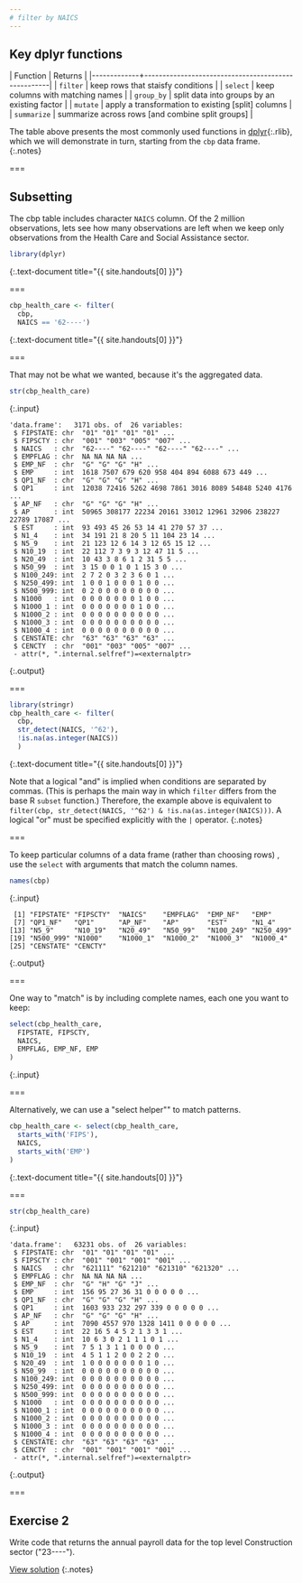 ```yaml
---
# filter by NAICS
---
```


## Key dplyr functions

| Function    | Returns                                            |
|-------------+----------------------------------------------------|
| `filter`    | keep rows that staisfy conditions                  |
| `select`    | keep columns with matching names                   |
| `group_by`  | split data into groups by an existing factor       |
| `mutate`    | apply a transformation to existing [split] columns |
| `summarize` | summarize across rows [and combine split groups]   |

The table above presents the most commonly used functions in [dplyr](){:.rlib}, which we will demonstrate in turn, starting from the `cbp` data frame.
{:.notes}

===

## Subsetting

The cbp table includes character `NAICS` column. Of the 2 million observations, lets see how many observations are left when we keep only observations from the Health Care and Social Assistance sector.


~~~r
library(dplyr)
~~~
{:.text-document title="{{ site.handouts[0] }}"}

===


~~~r
cbp_health_care <- filter(
  cbp,
  NAICS == '62----')
~~~
{:.text-document title="{{ site.handouts[0] }}"}

===

That may not be what we wanted, because it's the aggregated data.


~~~r
str(cbp_health_care)
~~~
{:.input}
~~~
'data.frame':	3171 obs. of  26 variables:
 $ FIPSTATE: chr  "01" "01" "01" "01" ...
 $ FIPSCTY : chr  "001" "003" "005" "007" ...
 $ NAICS   : chr  "62----" "62----" "62----" "62----" ...
 $ EMPFLAG : chr  NA NA NA NA ...
 $ EMP_NF  : chr  "G" "G" "G" "H" ...
 $ EMP     : int  1618 7507 679 620 958 404 894 6088 673 449 ...
 $ QP1_NF  : chr  "G" "G" "G" "H" ...
 $ QP1     : int  12038 72416 5262 4698 7861 3016 8089 54848 5240 4176 ...
 $ AP_NF   : chr  "G" "G" "G" "H" ...
 $ AP      : int  50965 308177 22234 20161 33012 12961 32906 238227 22789 17087 ...
 $ EST     : int  93 493 45 26 53 14 41 270 57 37 ...
 $ N1_4    : int  34 191 21 8 20 5 11 104 23 14 ...
 $ N5_9    : int  21 123 12 6 14 3 12 65 15 12 ...
 $ N10_19  : int  22 112 7 3 9 3 12 47 11 5 ...
 $ N20_49  : int  10 43 3 8 6 1 2 31 5 5 ...
 $ N50_99  : int  3 15 0 0 1 0 1 15 3 0 ...
 $ N100_249: int  2 7 2 0 3 2 3 6 0 1 ...
 $ N250_499: int  1 0 0 1 0 0 0 1 0 0 ...
 $ N500_999: int  0 2 0 0 0 0 0 0 0 0 ...
 $ N1000   : int  0 0 0 0 0 0 0 1 0 0 ...
 $ N1000_1 : int  0 0 0 0 0 0 0 1 0 0 ...
 $ N1000_2 : int  0 0 0 0 0 0 0 0 0 0 ...
 $ N1000_3 : int  0 0 0 0 0 0 0 0 0 0 ...
 $ N1000_4 : int  0 0 0 0 0 0 0 0 0 0 ...
 $ CENSTATE: chr  "63" "63" "63" "63" ...
 $ CENCTY  : chr  "001" "003" "005" "007" ...
 - attr(*, ".internal.selfref")=<externalptr> 
~~~
{:.output}

===


~~~r
library(stringr)
cbp_health_care <- filter(
  cbp,
  str_detect(NAICS, '^62'),
  !is.na(as.integer(NAICS))
  )
~~~
{:.text-document title="{{ site.handouts[0] }}"}

Note that a logical "and" is implied when conditions are separated by commas.
(This is perhaps the main way in which `filter` differs from the base R `subset`
function.) Therefore, the example above is equivalent to `filter(cbp,
str_detect(NAICS, '^62') & !is.na(as.integer(NAICS)))`. A logical "or" must be
specified explicitly with the `|` operator.
{:.notes}

===

To keep particular columns of a data frame (rather than choosing rows) , use the `select` with arguments that match the column names.


~~~r
names(cbp)
~~~
{:.input}
~~~
 [1] "FIPSTATE" "FIPSCTY"  "NAICS"    "EMPFLAG"  "EMP_NF"   "EMP"     
 [7] "QP1_NF"   "QP1"      "AP_NF"    "AP"       "EST"      "N1_4"    
[13] "N5_9"     "N10_19"   "N20_49"   "N50_99"   "N100_249" "N250_499"
[19] "N500_999" "N1000"    "N1000_1"  "N1000_2"  "N1000_3"  "N1000_4" 
[25] "CENSTATE" "CENCTY"  
~~~
{:.output}

===

One way to "match" is by including complete names, each one you want to keep:


~~~r
select(cbp_health_care,
  FIPSTATE, FIPSCTY,
  NAICS,
  EMPFLAG, EMP_NF, EMP
)
~~~
{:.input}

===

Alternatively, we can use a "select helper"" to match patterns.


~~~r
cbp_health_care <- select(cbp_health_care,
  starts_with('FIPS'),
  NAICS,
  starts_with('EMP')
)
~~~
{:.text-document title="{{ site.handouts[0] }}"}

===


~~~r
str(cbp_health_care)
~~~
{:.input}
~~~
'data.frame':	63231 obs. of  26 variables:
 $ FIPSTATE: chr  "01" "01" "01" "01" ...
 $ FIPSCTY : chr  "001" "001" "001" "001" ...
 $ NAICS   : chr  "621111" "621210" "621310" "621320" ...
 $ EMPFLAG : chr  NA NA NA NA ...
 $ EMP_NF  : chr  "G" "H" "G" "J" ...
 $ EMP     : int  156 95 27 36 31 0 0 0 0 0 ...
 $ QP1_NF  : chr  "G" "G" "G" "H" ...
 $ QP1     : int  1603 933 232 297 339 0 0 0 0 0 ...
 $ AP_NF   : chr  "G" "G" "G" "H" ...
 $ AP      : int  7090 4557 970 1328 1411 0 0 0 0 0 ...
 $ EST     : int  22 16 5 4 5 2 1 3 3 1 ...
 $ N1_4    : int  10 6 3 0 2 1 1 1 0 1 ...
 $ N5_9    : int  7 5 1 3 1 1 0 0 0 0 ...
 $ N10_19  : int  4 5 1 1 2 0 0 2 2 0 ...
 $ N20_49  : int  1 0 0 0 0 0 0 0 1 0 ...
 $ N50_99  : int  0 0 0 0 0 0 0 0 0 0 ...
 $ N100_249: int  0 0 0 0 0 0 0 0 0 0 ...
 $ N250_499: int  0 0 0 0 0 0 0 0 0 0 ...
 $ N500_999: int  0 0 0 0 0 0 0 0 0 0 ...
 $ N1000   : int  0 0 0 0 0 0 0 0 0 0 ...
 $ N1000_1 : int  0 0 0 0 0 0 0 0 0 0 ...
 $ N1000_2 : int  0 0 0 0 0 0 0 0 0 0 ...
 $ N1000_3 : int  0 0 0 0 0 0 0 0 0 0 ...
 $ N1000_4 : int  0 0 0 0 0 0 0 0 0 0 ...
 $ CENSTATE: chr  "63" "63" "63" "63" ...
 $ CENCTY  : chr  "001" "001" "001" "001" ...
 - attr(*, ".internal.selfref")=<externalptr> 
~~~
{:.output}

<!--
===

To complete this section, we sort the 1990 winter animals data by descending order of species name, then by ascending order of weight. Note that `arrange` assumes ascending order unless the variable name is enclosed by `desc()`.


~~~r
sorted <- arrange(animals_1990_winter,
                  desc(species_id), weight)
~~~

~~~
Error in arrange(animals_1990_winter, desc(species_id), weight): object 'animals_1990_winter' not found
~~~
{:.text-document title="{{ site.handouts[0] }}"}


~~~r
head(sorted)
~~~
{:.input}
~~~
Error in head(sorted): object 'sorted' not found
~~~
{:.output}
-->

===

## Exercise 2

Write code that returns the annual payroll data for the top level Construction sector ("23----").

[View solution](#solution-2)
{:.notes}
